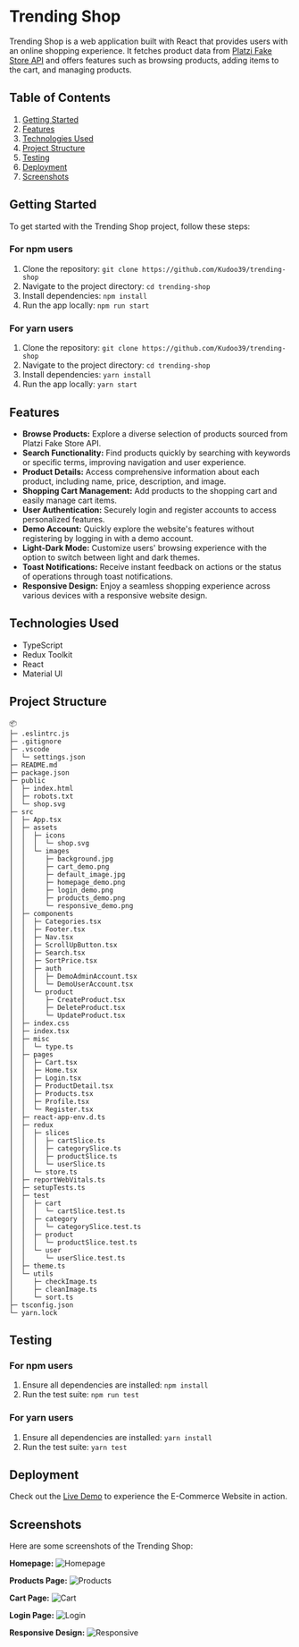 # Trending Shop

Trending Shop is a web application built with React that provides users with an online shopping experience. It fetches product data from [Platzi Fake Store API](https://fakeapi.platzi.com/) and offers features such as browsing products, adding items to the cart, and managing products.

## Table of Contents

1. [Getting Started](#getting-started)
2. [Features](#features)
3. [Technologies Used](#technologies-used)
4. [Project Structure](#project-structure)
5. [Testing](#testing)
6. [Deployment](#deployment)
7. [Screenshots](#screenshots)

## Getting Started

To get started with the Trending Shop project, follow these steps:

### For npm users

1. Clone the repository: `git clone https://github.com/Kudoo39/trending-shop`
2. Navigate to the project directory: `cd trending-shop`
3. Install dependencies: `npm install`
4. Run the app locally: `npm run start`

### For yarn users

1. Clone the repository: `git clone https://github.com/Kudoo39/trending-shop`
2. Navigate to the project directory: `cd trending-shop`
3. Install dependencies: `yarn install`
4. Run the app locally: `yarn start`

## Features

- **Browse Products:** Explore a diverse selection of products sourced from Platzi Fake Store API.
- **Search Functionality:** Find products quickly by searching with keywords or specific terms, improving navigation and user experience.
- **Product Details:** Access comprehensive information about each product, including name, price, description, and image.
- **Shopping Cart Management:** Add products to the shopping cart and easily manage cart items.
- **User Authentication:** Securely login and register accounts to access personalized features.
- **Demo Account:** Quickly explore the website's features without registering by logging in with a demo account.
- **Light-Dark Mode:** Customize users' browsing experience with the option to switch between light and dark themes.
- **Toast Notifications:** Receive instant feedback on actions or the status of operations through toast notifications.
- **Responsive Design:** Enjoy a seamless shopping experience across various devices with a responsive website design.

## Technologies Used

- TypeScript
- Redux Toolkit
- React
- Material UI

## Project Structure

```
📦
├─ .eslintrc.js
├─ .gitignore
├─ .vscode
│  └─ settings.json
├─ README.md
├─ package.json
├─ public
│  ├─ index.html
│  ├─ robots.txt
│  └─ shop.svg
├─ src
│  ├─ App.tsx
│  ├─ assets
│  │  ├─ icons
│  │  │  └─ shop.svg
│  │  └─ images
│  │     ├─ background.jpg
│  │     ├─ cart_demo.png
│  │     ├─ default_image.jpg
│  │     ├─ homepage_demo.png
│  │     ├─ login_demo.png
│  │     ├─ products_demo.png
│  │     └─ responsive_demo.png
│  ├─ components
│  │  ├─ Categories.tsx
│  │  ├─ Footer.tsx
│  │  ├─ Nav.tsx
│  │  ├─ ScrollUpButton.tsx
│  │  ├─ Search.tsx
│  │  ├─ SortPrice.tsx
│  │  ├─ auth
│  │  │  ├─ DemoAdminAccount.tsx
│  │  │  └─ DemoUserAccount.tsx
│  │  └─ product
│  │     ├─ CreateProduct.tsx
│  │     ├─ DeleteProduct.tsx
│  │     └─ UpdateProduct.tsx
│  ├─ index.css
│  ├─ index.tsx
│  ├─ misc
│  │  └─ type.ts
│  ├─ pages
│  │  ├─ Cart.tsx
│  │  ├─ Home.tsx
│  │  ├─ Login.tsx
│  │  ├─ ProductDetail.tsx
│  │  ├─ Products.tsx
│  │  ├─ Profile.tsx
│  │  └─ Register.tsx
│  ├─ react-app-env.d.ts
│  ├─ redux
│  │  ├─ slices
│  │  │  ├─ cartSlice.ts
│  │  │  ├─ categorySlice.ts
│  │  │  ├─ productSlice.ts
│  │  │  └─ userSlice.ts
│  │  └─ store.ts
│  ├─ reportWebVitals.ts
│  ├─ setupTests.ts
│  ├─ test
│  │  ├─ cart
│  │  │  └─ cartSlice.test.ts
│  │  ├─ category
│  │  │  └─ categorySlice.test.ts
│  │  ├─ product
│  │  │  └─ productSlice.test.ts
│  │  └─ user
│  │     └─ userSlice.test.ts
│  ├─ theme.ts
│  └─ utils
│     ├─ checkImage.ts
│     ├─ cleanImage.ts
│     └─ sort.ts
├─ tsconfig.json
└─ yarn.lock
```

## Testing

### For npm users

1. Ensure all dependencies are installed: `npm install`
2. Run the test suite: `npm run test`

### For yarn users

1. Ensure all dependencies are installed: `yarn install`
2. Run the test suite: `yarn test`

## Deployment

Check out the [Live Demo](https://trending-shop.netlify.app/) to experience the E-Commerce Website in action.

## Screenshots

Here are some screenshots of the Trending Shop:

**Homepage:**
![Homepage](src/assets/images/homepage_demo.png)

**Products Page:**
![Products](src/assets/images/products_demo.png)

**Cart Page:**
![Cart](src/assets/images/cart_demo.png)

**Login Page:**
![Login](src/assets/images/login_demo.png)

**Responsive Design:**
![Responsive](src/assets/images/responsive_demo.png)
